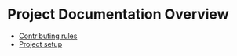 # Project Documentation Overview

- [Contributing rules](contributing.md)
- [Project setup](setup.md)
